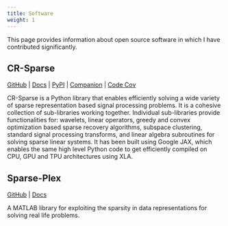 ```yaml
---
title: Software
weight: 1
---
```



This page provides information about
open source software in which I have
contributed significantly.

## CR-Sparse

[GitHub](https://github.com/carnotresearch/cr-sparse)
| [Docs](https://cr-sparse.readthedocs.io/en/latest/index.html)
| [PyPI](https://pypi.org/project/cr-sparse/)
| [Companion](https://github.com/carnotresearch/cr-sparse-companion)
| [Code Cov](https://app.codecov.io/gh/carnotresearch/cr-sparse)


CR-Sparse is a Python library that enables efficiently solving 
a wide variety of sparse representation based 
signal processing problems. 
It is a cohesive collection of sub-libraries working together. 
Individual sub-libraries provide functionalities for: 
wavelets, linear operators, greedy and convex optimization 
based sparse recovery algorithms, subspace clustering, 
standard signal processing transforms, 
and linear algebra subroutines for solving sparse linear systems. 
It has been built using Google JAX, 
which enables the same high level Python code to 
get efficiently compiled on CPU, GPU and TPU architectures using XLA.


## Sparse-Plex

[GitHub](https://github.com/indigits/sparse-plex)
| [Docs](https://sparse-plex.readthedocs.io/en/latest/)


A MATLAB library for exploiting the sparsity in data representations 
for solving real life problems.
